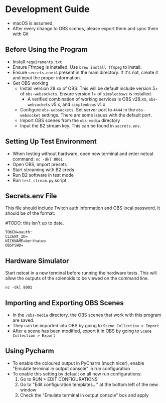 # Development Guide

* macOS is assumed.
* After every change to OBS scenes, please export them and sync them with Git

## Before Using the Program

* Install `requirements.txt`
* Ensure Ffmpeg is installed. Use `brew install ffmpeg` to install.
* Ensure `secrets.env` is present in the main directory. If it's not, create it and input the proper information.
* Get OBS working
  * Install version 28.xx of OBS. This will be default include version 5+ of `obs-websockets`. Ensure version 1+ of `simpleobsws` is installed.
    * A verified combination of working services is OBS v28.xx, `obs-websockets` v5.x, and `simpleobsws` v1.x
  * Configure `obs-websockets`. Set server port to `4444` in the `obs-websocket` settings. There are some issues with the default port.
  * Import OBS scenes from the `obs-media` directory
  * Input the B2 stream key. This can be found in `secrets.env`.


## Setting Up Test Environment

* When testing without hardware, open new terminal and enter netcat command:
    `nc -dkl 8001`
* Open OBS, import presets
* Start streaming with B2 creds
* Run B2 software in test mode
* Run `test_stream.py` script


## Secrets.env File

This file should include Twitch auth information and OBS local password. It should be of the format:

#TODO: this isn't up to date.

```
TOKEN=oauth:
CLIENT_ID=
NICKNAME=berthatwo
OBSPSWD=
```

## Hardware Simulator

Start netcat in a new terminal before running the hardware tests. This will allow the outputs of the 
solenoids to be viewed on the command line.

```commandline
nc -dkl 8001
```


## Importing and Exporting OBS Scenes

* In the `/obs-media` directory, the OBS scenes that work with this program are saved.
* They can be imported into OBS by going to `Scene Collection > Import`
* After a scene has been modified, export it in OBS by going to `Scene Collection > Export`

## Using Pycharm

* To enable the coloured output in PyCharm (much nicer), enable "Emulate terminal in output console" in run configuration
* To enable this setting by default on all new run configurations:
  1. Go to RUN > EDIT CONFIGURATIONS
  2. Go to "Edit configuration templates..." at the bottom left of the new window
  3. Check the "Emulate terminal in output console" box and apply


